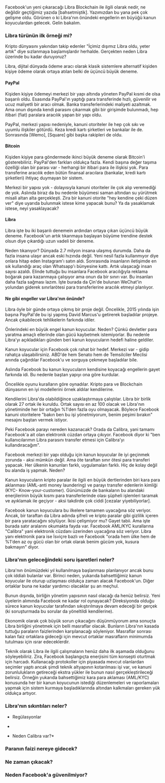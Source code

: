 Facebook'un yeni çıkaracağı Libra Blockchain ile ilgili olarak nedir, ne değildir geçtiğimiz yazıda [bahsetmiştik]. Yazımızdan bu yana pek çok gelişme oldu. Görünen o ki Libra'nın önündeki engellerin en büyüğü kanun koyuculardan gelecek. Gelin bakalım. 

### Libra türünün ilk örneği mi?

Kripto dünyasını yakından takip edenler "İçimiz dışımız Libra oldu, yeter artık" diye sızlanmaya başlamışlardır herhalde. Gerçekten neden Libra üzerinde bu kadar duruyoruz?

Libra, dijital dünyada ödeme aracı olarak klasik sistemlere alternatif kişiden kişiye ödeme olarak ortaya atılan belki de üçüncü büyük deneme. 

#### PayPal

Kişiden kişiye ödemeyi merkezi bir yapı altında yöneten PayPal kısmi de olsa başarılı oldu. Esasında PayPal'ın yaptığı para transferinde hızlı, güvenilir ve ucuz maliyetli bir aracı olmak. Banka transferlerindeki maliyeti azaltmak. Ama onun dışında kendi parasını çıkarmak gibi bir girişimde bulunmadı, hep itibari (fiat) paralara aracılık yapan bir yapı oldu. 

PayPal, merkezi yapısı nedeniyle, kanuni otoriteler ile hep çok sıkı ve uyumlu ilişkiler götürdü. Keza kredi kartı şirketleri ve bankalar ile de. Sonrasında [Wemo], [Square] gibi başka rakipleri de oldu. 

#### Bitcoin

Kişiden kişiye para göndermede ikinci büyük deneme olarak Bitcoin'i gösterebiliriz. PayPal'den farkları oldukça fazla. Kendi başına değer taşıma özelliği olan bir parası var - herhangi bir itibari para ile ilişkisi yok. Para transferine aracılık eden bütün finansal aracılara (bankalar, kredi kartı şirketleri) ihtiyaç duymayan bir sistem. 

Merkezi bir yapısı yok - dolayısıyla kanuni otoriteler ile çok alıp veremediği de yok. Aslında biraz da bu nedenle büyümesi saman altından su yürütmek misali altan alta gerçekleşti. Zira bir kanuni otorite "hey kendine çeki düzen ver" diye uyarıda bulunmak istese kime yapacak bunu? Ya da yasaklamak istese, neyi yasaklayacak? 

#### Libra

Libra işte bu iki başarılı denemein ardından ortaya çıkan üçüncü büyük deneme. Facebook'un artık tıkanmaya başlayan büyüme trendine destek olsun diye çıkardığı uzun vadeli bir deneme. 

Neden tıkanıyor? Dünyada 2.7 milyon insana ulaşmış durumda. Daha da fazla insana ulaşır ancak eski hızında değil. Yeni nesil fazla kullanmıyor diye onlara hitap eden Instagram'ı satın aldı. Sonrasında insanların iletişimde en sık kullandığı araç olan Whatsapp'ı bünyesine kattı. Artık ulaşacağı insan sayısı azaldı. Elinde tuttuğu bu insanlara Facebook aracılığıyla reklama boğarak para kazanmaya çalışıyor ama onun da bir sınırı var. Bu insanları daha fazla sağması lazım. İşte burada da Çin'de bulunan WeChat'in yolundan giderek sınırlarötesi para transferlerine aracılık etmeyi planlıyor. 

#### Ne gibi engeller var Libra'nın önünde?

Libra öyle bir günde ortaya çıkmış bir proje değil. Öncelikle, 2015 yılında işin başına PayPal'de bu işi yapmış David Marcus'u getirerek başladılar projeye. Ancak çıkabilecek tehlikelerin farkında idiler. 

Önlerindeki en büyük engel kanun koyucular. Neden? Çünkü devletler para yaratma amaçlı ellerinde olan gücü kaybetmek istemiyorlar. Bu nedenle Libra'yı açıkladıkları günden beri kanun koyucuların hedefi haline geldiler. 

Kanun koyucular için Facebook çok rahat bir hedef. Merkezi var - gidip rahatça ulaşabilirsiniz. ABD'de hem Senato hem de Temsilciler Meclisi anında çağırdılar Facebook'u ve sorguya çekmeye başladılar bile. 

Aslında Facebook bu kanun koyucuların kendisine koyacağı engellerin gayet farkında idi. Bu nedenle baştan yapıyı ona göre kurdular. 

Öncelikle oyunu kuralların göre oynadılar. Kripto para ve Blockchain dünyasının en iyi modellerini örnek aldılar kendilerine. 

Kendilerini Libra'da olabildiğince uzaklaştırmaya çalıştılar. Libra bir birlik olarak 27 ortak ile kuruldu. Ortak sayısı en az 100 olacak ve Libra'nın yönetiminde her bir ortağın %1'den fazla oyu olmayacak. Böylece Facebook kanuni otoritelere "bakın ben bu işi yönetmiyorum, benim peşimi bırakın" mesajını baştan vermek istiyor. 

Peki Facebook parayı nereden kazanacak? Orada da Calibra, yani tamamı Facebook'a ait olan elektronik cüzdan ortaya çıkıyor. Facebook diyor ki "ben kullanıcılarımın Libra parasını transfer etmesi için Calibra'yı kullandıracağım". 

Facebook merkezi bir yapı olduğu için kanun koyucular ile iyi geçinmek zorunda - aksi mümkün değil. Ama öte taraftan sınır ötesi para transferi yapacak. Her ülkenin kanunları farklı, uygulamaları farklı. Hiç de kolay değil bu alanda iş yapmak. Neden?

Kanun koyucuların kripto paralar ile ilgili en büyük dertlerinden biri kara para aklanması (AML-anti money laundering) ve parayı transfer edenlerin kimliği (KYC- Know-your-customer). Günümüzde de bankaların bu alandaki enerjilerinin büyük kısmı para transferlerinde olası şüpheli işlemleri taramak ve ayıklamak ile geçiyor - aksi takdirde çok ciddi [cezalar yiyebiliyorlar]. 

Facebook kanun koyuculara bu ilkelere tamamen uyacağına söz veriyor. Ancak, bir taraftan da Libra adında şifreli ve kripto paralar gibi gizlilik içeren bir para yaratacağını söylüyor. İkisi çelişmiyor mu? Gayet tabii. Ama işte burada satır aralarını okumakta fayda var. Facebook AML/KYC kurallarına "Calibra" yani elektronik cüzdanı üzerinden uyacağına söz veriyor. Libra yanı elektronik para ise İsviçre bazlı ve Facebook "orada hem ülke hem de %1'den az oy gücü olan bir ortak olarak benim gücüm yok, kusura bakmayın" diyor. 


### Libra'nın geleceğindeki soru işaretleri neler?

Libra'nın önümüzdeki yıl kullanılmaya başlanması planlanıyor ancak bunu çok iddialı bulanlar var. Birinci neden, yukarıda bahsettiğimiz kanun koyucular ile oturup uzlaşması oldukça zaman alacak Facebook'un. Diğer ortaklar buna ne kadar yardımcı olacaklar şu an meçhul. 

Bunun dışında, birliğin yönetim yapısının nasıl olacağı da henüz belirsiz. Yeni üyelerin alımında Facebook ne kadar rol oynayacak? Direksiyonda olduğu sürece kanun koyucular tarafından sıkıştırılmaya devam edeceği bir gerçek (ki soruşturmada bu sorular da yöneltildi kendilerine). 

Ekonomik olarak çok büyük sorun çıkacağını düşünmüyorum ama sonuçta Libra birliğini yönetmek için belli masraflar olacak. Bunların Libra'nın kasada tuttuğu paraların faizlerinden karşılanacağı söyleniyor. Masraflar sonrası kalan faiz ortaklara gideceği için mevcut ortaklar masrafların minimumda tutulması için ısrar edeceklerdir. 

Teknik olarak Libra ile ilgili çalışmaların henüz daha ilk aşamada olduğunu söyleyebiliriz. Zira, Facebook başlangıçta enerjisini tüm konsepti oturtmak için harcadı. Kullanacağı protokoller için piyasada mevcut olanlardan seçimler yaptı ancak şimdi teknik altyapının kotarılması işi var, ve kanuni zorunlulukların getireceği ekstra yükler ile bunun nasıl gerçekleştirileceği belirsiz. Örneğin yukarıda bahsettiğimiz kara para aklaması (AML/KYC) konusunda her bir kanun koyucunun istediği düzenlemeleri ve raporlamaları yapmak için sistem kurmaya başladıklarında altından kalkmaları gereken yük oldukça artıyor.  


### Libra'nın sıkıntıları neler?
- Regülasyonlar
- 

- Neden Calibra var?*

### Paranın faizi nereye gidecek?

### Ne zaman çıkacak?


### Neden Facebook'a güvenilmiyor?


